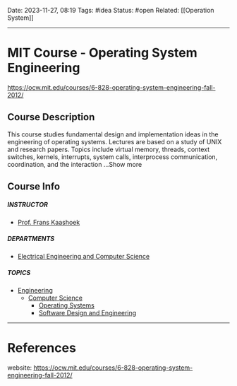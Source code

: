 Date: 2023-11-27, 08:19
Tags: #idea
Status: #open
Related: [[Operation System]]

---
# MIT Course - Operating System Engineering

https://ocw.mit.edu/courses/6-828-operating-system-engineering-fall-2012/

## Course Description

This course studies fundamental design and implementation ideas in the engineering of operating systems. Lectures are based on a study of UNIX and research papers. Topics include virtual memory, threads, context switches, kernels, interrupts, system calls, interprocess communication, coordination, and the interaction …Show more

## Course Info

##### INSTRUCTOR
- [Prof. Frans Kaashoek](https://ocw.mit.edu/search?q=Prof.+Frans+Kaashoek)

##### DEPARTMENTS
- [Electrical Engineering and Computer Science](https://ocw.mit.edu/search?d=Electrical+Engineering+and+Computer+Science)

##### TOPICS
- [Engineering](https://ocw.mit.edu/search?t=Engineering)
    - [Computer Science](https://ocw.mit.edu/search?t=Computer+Science)
        - [Operating Systems](https://ocw.mit.edu/search?t=Operating+Systems)
        - [Software Design and Engineering](https://ocw.mit.edu/search?t=Software+Design+and+Engineering)



---
# References
website: https://ocw.mit.edu/courses/6-828-operating-system-engineering-fall-2012/